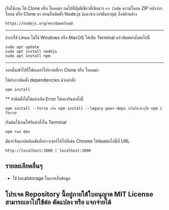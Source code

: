 เริ่มใช้งาน
ให้ Clone หรือ โหลดมา กดไปที่ปุ่มสีเขียวที่เขียนว่า ` <> Code ` ดาวน์โหลด ZIP
หลังจากโหลด หรือ Clone มา ก่อนอื่นติดตั้ง Node.js (แนะนำเวอร์ชันล่าสุด) ลิ้งค์ด้านล่าง
```
https://nodejs.org/en/download
```
****
ถ้ากรใช้ Linux ไม่ใช่ Windows หรือ MacOS ให้เปิด Terminal แล้วพิมพ์คำสั่งต่อไปนี้
```
sudo apt update
sudo apt install nodejs
sudo apt install npm
```
****
จากนั้นเข้าไปที่โฟลเดอร์โปรเจคที่เรา Clone หรือ โหลดมา

ให้ทำการติดตั้ง dependencies ด้วยคำสั่ง

```
npm install
```
** ถ้าติดตั้งไม่ได้แล้งเกิด Error ให้ลองรันคำสั่งนี้
```
npm install --force หรือ npm install --legacy-peer-deps ถ้าไม่ได้จริงๆใช้ npm i force
```
เริ่มต้นใช้งานให้รันคำสั่งใน Terminal

```
npm run dev
```

มันจะรันแอปพลิเคชันที่บราวเซอร์ให้ไปที่เช่น Chrome ให้พิมพ์ต่อไปนี้ที่ URL 
```
http://localhost:3000 | localhost:3000
```

## รายละเอียดอื่นๆ
- ใช้ localstorage ในการเก็บข้อมูล



## โปรเจค Repository นี้อยู่ภายใต้ใบอนุญาต MIT License สามารถเอาไปใช้ต่อ ดัดแปลง หรือ แจกจ่ายได้